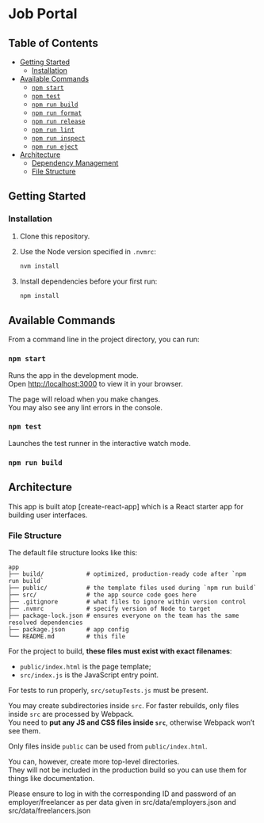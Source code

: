# Job Portal

## Table of Contents

- [Getting Started](#getting-started)
  - [Installation](#installation)
- [Available Commands](#available-commands)
  - [`npm start`](#npm-start)
  - [`npm test`](#npm-test)
  - [`npm run build`](#npm-run-build)
  - [`npm run format`](#npm-run-format)
  - [`npm run release`](#npm-run-release)
  - [`npm run lint`](#npm-run-lint)
  - [`npm run inspect`](#npm-run-inspect)
  - [`npm run eject`](#npm-run-eject)
- [Architecture](#architecture)
  - [Dependency Management](#dependency-management)
  - [File Structure](#file-structure)

## Getting Started

### Installation

1.  Clone this repository.
1.  Use the Node version specified in `.nvmrc`:

    ```bash
    nvm install
    ```

1.  Install dependencies before your first run:

    ```bash
    npm install
    ```

## Available Commands

From a command line in the project directory, you can run:

### `npm start`

Runs the app in the development mode.\
Open [http://localhost:3000](http://localhost:3000) to view it in your browser.

The page will reload when you make changes.\
You may also see any lint errors in the console.

### `npm test`

Launches the test runner in the interactive watch mode.

### `npm run build`

## Architecture

This app is built atop [create-react-app] which is a React starter app for building user interfaces.

### File Structure

The default file structure looks like this:

```
app
├── build/            # optimized, production-ready code after `npm run build`
├── public/           # the template files used during `npm run build`
├── src/              # the app source code goes here
├── .gitignore        # what files to ignore within version control
├── .nvmrc            # specify version of Node to target
├── package-lock.json # ensures everyone on the team has the same resolved dependencies
├── package.json      # app config
└── README.md         # this file
```

For the project to build, **these files must exist with exact filenames**:

- `public/index.html` is the page template;
- `src/index.js` is the JavaScript entry point.

For tests to run properly, `src/setupTests.js` must be present.

You may create subdirectories inside `src`. For faster rebuilds, only files inside `src` are processed by Webpack.<br/>
You need to **put any JS and CSS files inside `src`**, otherwise Webpack won’t see them.

Only files inside `public` can be used from `public/index.html`.<br/>

You can, however, create more top-level directories.<br/>
They will not be included in the production build so you can use them for things like documentation.

Please ensure to log in with the corresponding ID and password of an employer/freelancer as per data given in src/data/employers.json and src/data/freelancers.json
